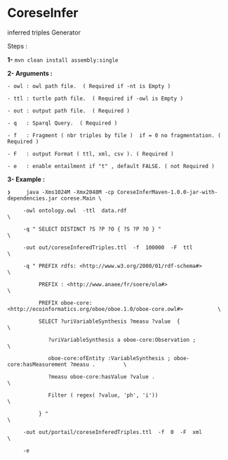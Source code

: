 

# CoreseInfer

inferred triples Generator

Steps : 

 **1-** `mvn clean install assembly:single `

 **2- Arguments :**
 
    - owl : owl path file.  ( Required if -nt is Empty ) 
    
    - ttl : turtle path file.  ( Required if -owl is Empty ) 
    
    - out : output path file.  ( Required )
    
    - q   : Sparql Query.  ( Required )
    
    - f   : Fragment ( nbr triples by file )  if = 0 no fragmentation. ( Required )
    
    - F   : output Format ( ttl, xml, csv ). ( Required )
    
    - e   : enable entailment if "t" , default FALSE. ( not Required )
    
  **3- Example :**
  
 ```
❯     java -Xms1024M -Xmx2048M -cp CoreseInferMaven-1.0.0-jar-with-dependencies.jar corese.Main \

      -owl ontology.owl  -ttl  data.rdf                                                         \
      
      -q " SELECT DISTINCT ?S ?P ?O { ?S ?P ?O } "                                              \
      
      -out out/coreseInferedTriples.ttl  -f  100000  -F  ttl                                    \
      
      -q " PREFIX rdfs: <http://www.w3.org/2000/01/rdf-schema#>                                 \
      
           PREFIX : <http://www.anaee/fr/soere/ola#>                                            \
           
           PREFIX oboe-core: <http://ecoinformatics.org/oboe/oboe.1.0/oboe-core.owl#>           \
           
           SELECT ?uriVariableSynthesis ?measu ?value  {                                        \
           
              ?uriVariableSynthesis a oboe-core:Observation ;                                   \
           
              oboe-core:ofEntity :VariableSynthesis ; oboe-core:hasMeasurement ?measu .         \
           
              ?measu oboe-core:hasValue ?value .                                                \
              
              Filter ( regex( ?value, 'ph', 'i'))                                               \
             
           } "                                                                                  \
           
      -out out/portail/coreseInferedTriples.ttl  -f  0  -F  xml                                 \
           
      -e

```
